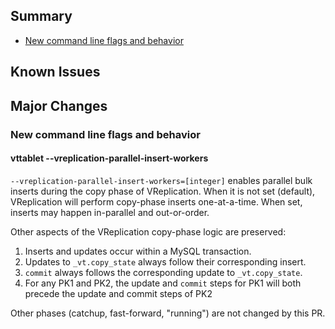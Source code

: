 ## Summary

- [New command line flags and behavior](#new-command-line-flags-and-behavior)

## Known Issues

## Major Changes

### New command line flags and behavior

#### vttablet --vreplication-parallel-insert-workers

`--vreplication-parallel-insert-workers=[integer]` enables parallel bulk inserts during the copy phase of VReplication. When it is not set (default), VReplication will perform copy-phase inserts one-at-a-time. When set, inserts may happen in-parallel and out-or-order.

Other aspects of the VReplication copy-phase logic are preserved:

  1. Inserts and updates occur within a MySQL transaction.
  2. Updates to `_vt.copy_state` always follow their corresponding insert.
  3. `commit` always follows the corresponding update to `_vt.copy_state`.
  4. For any PK1 and PK2, the update and `commit` steps for PK1 will both precede the update and commit steps of PK2

Other phases (catchup, fast-forward, "running") are not changed by this PR.
